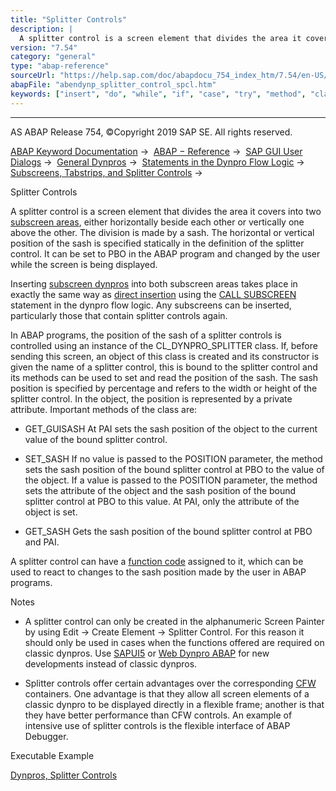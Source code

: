 ```yaml
---
title: "Splitter Controls"
description: |
  A splitter control is a screen element that divides the area it covers into two subscreen areas(https://help.sap.com/doc/abapdocu_754_index_htm/7.54/en-US/abensubscreen_arrea_glosry.htm 'Glossary Entry'), either horizontally beside each other or vertically one above the other. The division is made
version: "7.54"
category: "general"
type: "abap-reference"
sourceUrl: "https://help.sap.com/doc/abapdocu_754_index_htm/7.54/en-US/abendynp_splitter_control_spcl.htm"
abapFile: "abendynp_splitter_control_spcl.htm"
keywords: ["insert", "do", "while", "if", "case", "try", "method", "class", "abendynp", "splitter", "control", "spcl"]
---
```


* * *

AS ABAP Release 754, ©Copyright 2019 SAP SE. All rights reserved.

[ABAP Keyword Documentation](https://help.sap.com/doc/abapdocu_754_index_htm/7.54/en-US/abenabap.htm) →  [ABAP − Reference](https://help.sap.com/doc/abapdocu_754_index_htm/7.54/en-US/abenabap_reference.htm) →  [SAP GUI User Dialogs](https://help.sap.com/doc/abapdocu_754_index_htm/7.54/en-US/abenabap_screens.htm) →  [General Dynpros](https://help.sap.com/doc/abapdocu_754_index_htm/7.54/en-US/abenabap_dynpros.htm) →  [Statements in the Dynpro Flow Logic](https://help.sap.com/doc/abapdocu_754_index_htm/7.54/en-US/abenabap_dynpros_dynpro_statements.htm) →  [Subscreens, Tabstrips, and Splitter Controls](https://help.sap.com/doc/abapdocu_754_index_htm/7.54/en-US/abendynp_subscreens.htm) → 

Splitter Controls

A splitter control is a screen element that divides the area it covers into two [subscreen areas](https://help.sap.com/doc/abapdocu_754_index_htm/7.54/en-US/abensubscreen_arrea_glosry.htm "Glossary Entry"), either horizontally beside each other or vertically one above the other. The division is made by a sash. The horizontal or vertical position of the sash is specified statically in the definition of the splitter control. It can be set to PBO in the ABAP program and changed by the user while the screen is being displayed.

Inserting [subscreen dynpros](https://help.sap.com/doc/abapdocu_754_index_htm/7.54/en-US/abensubscreen_dynpro_glosry.htm "Glossary Entry") into both subscreen areas takes place in exactly the same way as [direct insertion](https://help.sap.com/doc/abapdocu_754_index_htm/7.54/en-US/abendynp_subscreen.htm) using the [CALL SUBSCREEN](https://help.sap.com/doc/abapdocu_754_index_htm/7.54/en-US/dynpcall.htm) statement in the dynpro flow logic. Any subscreens can be inserted, particularly those that contain splitter controls again.

In ABAP programs, the position of the sash of a splitter controls is controlled using an instance of the CL\_DYNPRO\_SPLITTER class. If, before sending this screen, an object of this class is created and its constructor is given the name of a splitter control, this is bound to the splitter control and its methods can be used to set and read the position of the sash. The sash position is specified by percentage and refers to the width or height of the splitter control. In the object, the position is represented by a private attribute. Important methods of the class are:

-   GET\_GUISASH
    At PAI sets the sash position of the object to the current value of the bound splitter control.

-   SET\_SASH
    If no value is passed to the POSITION parameter, the method sets the sash position of the bound splitter control at PBO to the value of the object. If a value is passed to the POSITION parameter, the method sets the attribute of the object and the sash position of the bound splitter control at PBO to this value. At PAI, only the attribute of the object is set.

-   GET\_SASH
    Gets the sash position of the bound splitter control at PBO and PAI.

A splitter control can have a [function code](https://help.sap.com/doc/abapdocu_754_index_htm/7.54/en-US/abenfunction_code_glosry.htm "Glossary Entry") assigned to it, which can be used to react to changes to the sash position made by the user in ABAP programs.

Notes

-   A splitter control can only be created in the alphanumeric Screen Painter by using Edit → Create Element → Splitter Control. For this reason it should only be used in cases when the functions offered are required on classic dynpros. Use [SAPUI5](https://help.sap.com/doc/abapdocu_754_index_htm/7.54/en-US/abensapui5_glosry.htm "Glossary Entry") or [Web Dynpro ABAP](https://help.sap.com/doc/abapdocu_754_index_htm/7.54/en-US/abenweb_dynpro_glosry.htm "Glossary Entry") for new developments instead of classic dynpros.

-   Splitter controls offer certain advantages over the corresponding [CFW](https://help.sap.com/doc/abapdocu_754_index_htm/7.54/en-US/abencfw_glosry.htm "Glossary Entry") containers. One advantage is that they allow all screen elements of a classic dynpro to be displayed directly in a flexible frame; another is that they have better performance than CFW controls. An example of intensive use of splitter controls is the flexible interface of ABAP Debugger.

Executable Example

[Dynpros, Splitter Controls](https://help.sap.com/doc/abapdocu_754_index_htm/7.54/en-US/abendynpro_splitter_control_abexa.htm)